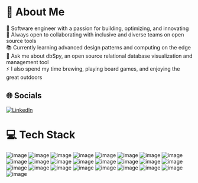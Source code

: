# 💫 About Me

🔭 Software engineer with a passion for building, optimizing, and innovating\
🤝 Always open to collaborating with inclusive and diverse teams on open source tools\
📚 Currently learning advanced design patterns and computing on the edge\
💬 Ask me about dbSpy, an open source relational database visualization and management tool\
⚡ I also spend my time brewing, playing board games, and enjoying the great outdoors

## 🌐 Socials

[![LinkedIn](https://img.shields.io/badge/LinkedIn-%230077B5.svg?logo=linkedin&logoColor=white)](https://linkedin.com/in/https://www.linkedin.com/in/mcostello-swe/) 

# 💻 Tech Stack
![image](https://img.shields.io/badge/JavaScript-323330?style=for-the-badge&logo=javascript&logoColor=F7DF1E) ![image](https://img.shields.io/badge/TypeScript-007ACC?style=for-the-badge&logo=typescript&logoColor=white) ![image](https://img.shields.io/badge/React-20232A?style=for-the-badge&logo=react&logoColor=61DAFB) ![image](https://img.shields.io/badge/Redux-593D88?style=for-the-badge&logo=redux&logoColor=white) ![image](https://img.shields.io/badge/React_Router-CA4245?style=for-the-badge&logo=react-router&logoColor=white) ![image](https://img.shields.io/badge/Node.js-339933?style=for-the-badge&logo=nodedotjs&logoColor=white) ![image](https://img.shields.io/badge/Express.js-000000?style=for-the-badge&logo=express&logoColor=white) ![image](https://img.shields.io/badge/Docker-2CA5E0?style=for-the-badge&logo=docker&logoColor=white) ![image](https://img.shields.io/badge/PostgreSQL-316192?style=for-the-badge&logo=postgresql&logoColor=white) ![image](https://img.shields.io/badge/MySQL-005C84?style=for-the-badge&logo=mysql&logoColor=white) ![image](https://img.shields.io/badge/MongoDB-4EA94B?style=for-the-badge&logo=mongodb&logoColor=white) ![image](https://img.shields.io/badge/JWT-000000?style=for-the-badge&logo=JSON%20web%20tokens&logoColor=white) ![image](https://img.shields.io/badge/Amazon_AWS-FF9900?style=for-the-badge&logo=amazonaws&logoColor=white) ![image](https://img.shields.io/badge/redis-%23DD0031.svg?&style=for-the-badge&logo=redis&logoColor=white) ![image](https://img.shields.io/badge/Socket.io-010101?&style=for-the-badge&logo=Socket.io&logoColor=white) ![image](https://img.shields.io/badge/Webpack-8DD6F9?style=for-the-badge&logo=Webpack&logoColor=white) ![image](https://img.shields.io/badge/Vite-B73BFE?style=for-the-badge&logo=vite&logoColor=FFD62E) ![image](https://img.shields.io/badge/Tailwind_CSS-38B2AC?style=for-the-badge&logo=tailwind-css&logoColor=white) ![image](https://img.shields.io/badge/Sass-CC6699?style=for-the-badge&logo=sass&logoColor=white) ![image](https://img.shields.io/badge/Material%20UI-007FFF?style=for-the-badge&logo=mui&logoColor=white) ![image](https://img.shields.io/badge/CSS3-1572B6?style=for-the-badge&logo=css3&logoColor=white) ![image](https://img.shields.io/badge/HTML5-E34F26?style=for-the-badge&logo=html5&logoColor=white) ![image](https://img.shields.io/badge/Linux-FCC624?style=for-the-badge&logo=linux&logoColor=black) ![image](https://img.shields.io/badge/GNU%20Bash-4EAA25?style=for-the-badge&logo=GNU%20Bash&logoColor=white) ![image](https://img.shields.io/badge/Shell_Script-121011?style=for-the-badge&logo=gnu-bash&logoColor=white)

<!---
neighbor-peace/neighbor-peace is a ✨ special ✨ repository because its `README.md` (this file) appears on your GitHub profile.
You can click the Preview link to take a look at your changes.
--->
